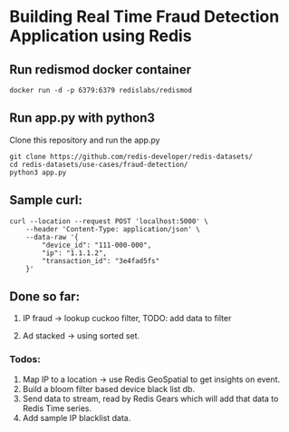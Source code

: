 # Building Real Time Fraud Detection Application using Redis 

##  Run redismod docker container

```
docker run -d -p 6379:6379 redislabs/redismod
```
   
##  Run app.py with python3

Clone this repository and run the app.py

```
git clone https://github.com/redis-developer/redis-datasets/
cd redis-datasets/use-cases/fraud-detection/
python3 app.py
```

## Sample curl:
 
```
curl --location --request POST 'localhost:5000' \
    --header 'Content-Type: application/json' \
    --data-raw '{
        "device_id": "111-000-000",
        "ip": "1.1.1.2",
        "transaction_id": "3e4fad5fs"
    }'
```


## Done so far:

1. IP fraud -> lookup cuckoo filter, 
    TODO: add data to filter
   
2. Ad stacked -> using sorted set. 

### Todos:

1. Map IP to a location -> use Redis GeoSpatial to get insights on event.
2. Build a bloom filter based device black list db.
3. Send data to stream, read by Redis Gears which will add that data to Redis Time series.
4. Add sample IP blacklist data.
